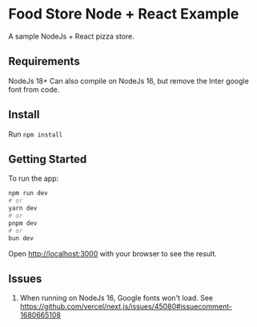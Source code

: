 # Food Store Node + React Example
A sample NodeJs + React pizza store.

## Requirements
NodeJs 18+ Can also compile on NodeJs 16, but remove the Inter google font from 
code.

## Install
Run `npm install`

## Getting Started

To run the app:

```bash
npm run dev
# or
yarn dev
# or
pnpm dev
# or
bun dev
```

Open [http://localhost:3000](http://localhost:3000) with your browser to see 
the result.

## Issues
1. When running on NodeJs 16, Google fonts won't load. See
https://github.com/vercel/next.js/issues/45080#issuecomment-1680665108
